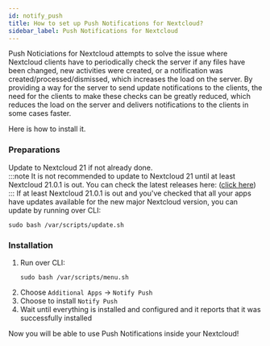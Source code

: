 ```yaml
---
id: notify_push
title: How to set up Push Notifications for Nextcloud?
sidebar_label: Push Notifications for Nextcloud
---
```


Push Noticiations for Nextcloud attempts to solve the issue where Nextcloud clients have to periodically check the server if any files have been changed, new activities were created, or a notification was created/processed/dismissed, which increases the load on the server. By providing a way for the server to send update notifications to the clients, the need for the clients to make these checks can be greatly reduced, which reduces the load on the server and delivers notifications to the clients in some cases faster.

Here is how to install it.

### Preparations
Update to Nextcloud 21 if not already done.<br/>
:::note
It is not recommended to update to Nextcloud 21 until at least Nextcloud 21.0.1 is out. You can check the latest releases here: ([click here](https://github.com/nextcloud/server/releases))
:::
If at least Nextcloud 21.0.1 is out and you've checked that all your apps have updates available for the new major Nextcloud version, you can update by running over CLI:
```shell
sudo bash /var/scripts/update.sh
```

### Installation
1. Run over CLI:
    ```shell
    sudo bash /var/scripts/menu.sh
    ```
1. Choose `Additional Apps` -> `Notify Push` 
1. Choose to install `Notify Push`
1. Wait until everything is installed and configured and it reports that it was successfully installed

Now you will be able to use Push Notifications inside your Nextcloud!
